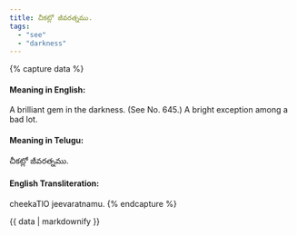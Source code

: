 ```yaml
---
title: చీకట్లో జీవరత్నము.
tags:
  - "see"
  - "darkness"
---
```


{% capture data %}
#### Meaning in English:
A brilliant gem in the darkness.
(See No. 645.)
A bright exception among a bad lot.

#### Meaning in Telugu:
చీకట్లో జీవరత్నము.

#### English Transliteration:
cheekaTlO jeevaratnamu.
{% endcapture %}

<div class="notice">{{ data | markdownify }}</div>

